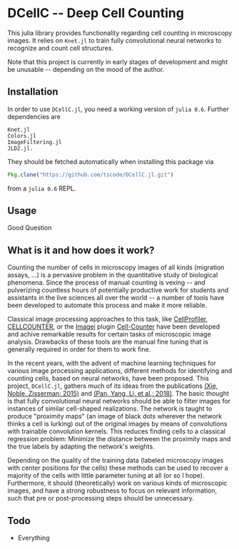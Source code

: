 
# DCellC -- Deep Cell Counting 

This julia library provides functionality regarding cell counting in
microscopy images. It relies on `Knet.jl` to train fully convolutional
neural networks to recognize and count cell structures.

Note that this project is currently in early stages of development and
might be unusable -- depending on the mood of the author.

## Installation
In order to use `DCellC.jl`, you need a working version of `julia 0.6`.
Further dependencies are
```
Knet.jl
Colors.jl
ImageFiltering.jl
JLD2.jl.
```
They should be fetched automatically when installing this package via
```julia
Pkg.clone("https://github.com/tscode/DCellC.jl.git")
```
from a `julia 0.6` REPL. 

## Usage

Good Question

## What is it and how does it work?
Counting the number of cells in microscopy images of all kinds (migration
assays, ...) is a pervasive problem in the quantitative study of biological
phenomena. Since the process of manual counting is vexing -- and
pulverizing countless hours of potentially productive work for students and
assistants in the live sciences all over the world -- a number of tools
have been developed to automate this process and make it more reliable. 

Classical image processing approaches to this task, like
[CellProfiler](http://cellprofiler.org/),
[CELLCOUNTER](https://www.hindawi.com/journals/bmri/2014/863564/),
or the [Imagej](https://imagej.net) plugin
[Cell-Counter](https://imagej.nih.gov/ij/plugins/cell-counter.html)
have been developed and achive remarkable results for certain tasks of
microscopic image analysis. Drawbacks of these tools are the manual fine
tuning that is generally required in order for them to work fine.

In the recent years, with the advent of machine learning techniques for
various image processing applications, different methods for identifying
and counting cells, based on neural networks, have been proposed. This
project, `DCellC.jl`, gathers much of its ideas from the publications 
[(Xie, Noble, Zisserman; 2015)](https://www.tandfonline.com/doi/abs/10.1080/21681163.2016.1149104) and
[(Pan, Yang, Li, et al.; 2018)](https://link.springer.com/article/10.1007%2Fs11280-017-0520-7). 
The basic thought is that fully convolutional neural networks should be
able to filter images for instances of similar cell-shaped realizations.
The network is taught to produce "proximity maps" (an image of black dots
wherever the network thinks a cell is lurking) out of the original
images by means of convolutions with trainable convolution kernels. This
reduces finding cells to a classical regression problem: Minimize the
distance between the proximity maps and the true labels by adapting the
network's weights.

Depending on the quality of the training data (labeled microscopy images
with center positions for the cells) these methods can be used to
recover a majority of the cells with little parameter tuning at all (or so
I hope). Furthermore, it should (theoretically) work on various kinds of
microscopic images, and have a strong robustness to focus on relevant
information, such that pre or post-processing steps should be unnecessary.

## Todo

* Everything
